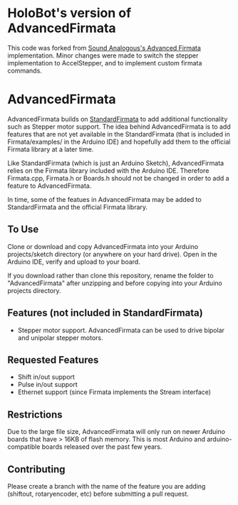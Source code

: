 HoloBot's version of AdvancedFirmata
===============
This code was forked from [Sound Analogous's Advanced Firmata](https://github.com/soundanalogous/AdvancedFirmata) implementation. Minor changes were made to switch the stepper implementation to AccelStepper, and to implement custom firmata commands.

AdvancedFirmata
===============

AdvancedFirmata builds on [StandardFirmata](https://github.com/firmata/arduino/tree/master/examples/StandardFirmata) to add additional functionality such
as Stepper motor support. The idea behind AdvancedFirmata is to add features
that are not yet available in the StandardFirmata (that is included in
Firmata/examples/ in the Arduino IDE) and hopefully add them to the official
Firmata library at a later time.

Like StandardFirmata (which is just an Arduino Sketch), AdvancedFirmata relies
on the Firmata library included with the Arduino IDE. Therefore Firmata.cpp,
Firmata.h or Boards.h should not be changed in order to add a feature to
AdvancedFirmata.

In time, some of the featues in AdvancedFirmata may be added to StandardFirmata
and the official Firmata library.


To Use
---

Clone or download and copy AdvancedFirmata into your Arduino projects/sketch
directory (or anywhere on your hard drive). Open in the Arduino IDE, verify and
upload to your board.

If you download rather than clone this repository, rename the folder to
"AdvancedFirmata" after unzipping and before copying into your Arduino projects
directory.


Features (not included in StandardFirmata)
---

- Stepper motor support. AdvancedFirmata can be used to drive bipolar and
unipolar stepper motors.


Requested Features
---

- Shift in/out support
- Pulse in/out support
- Ethernet support (since Firmata implements the Stream interface)


Restrictions
---

Due to the large file size, AdvancedFirmata will only run on newer Arduino
boards that have > 16KB of flash memory. This is most Arduino and
arduino-compatible boards released over the past few years.


Contributing
---

Please create a branch with the name of the feature you are adding (shiftout,
rotaryencoder, etc) before submitting a pull request.
